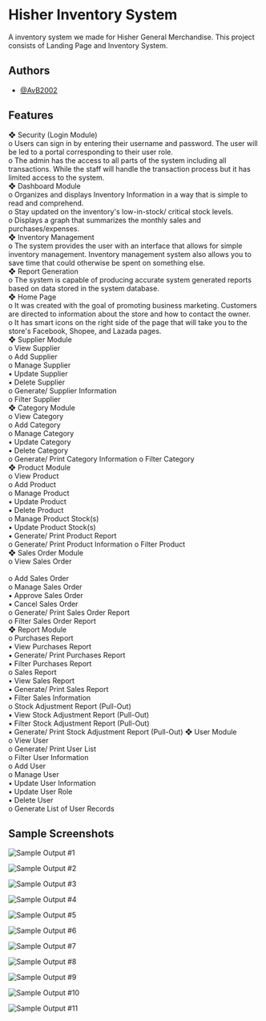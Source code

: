 
# Hisher Inventory System

A inventory system we made for Hisher General Merchandise.
This project consists of Landing Page and Inventory System.

## Authors

- [@AvB2002](https://www.github.com/AvB2002)

## Features

❖ Security (Login Module)<br> 
    o Users can sign in by entering their username and password. The user will be  led to a portal corresponding to their user role. <br> 
    o The admin has the access to all parts of the system including all transactions.  While the staff will handle the transaction process but it has limited access to  the system. <br> 
❖ Dashboard Module <br> 
    o Organizes and displays Inventory Information in a way that is simple to read  and comprehend.  <br> 
    o Stay updated on the inventory's low-in-stock/ critical stock levels. <br> 
    o Displays a graph that summarizes the monthly sales and purchases/expenses. <br> 
❖ Inventory Management<br> 
    o The system provides the user with an interface that allows for simple inventory  management. Inventory management system also allows you to save time that  could otherwise be spent on something else. <br> 
❖ Report Generation <br> 
    o The system is capable of producing accurate system generated reports based  on data stored in the system database. <br> 
❖ Home Page <br> 
    o It was created with the goal of promoting business marketing. Customers are  directed to information about the store and how to contact the owner. <br> 
    o It has smart icons on the right side of the page that will take you to the store's  Facebook, Shopee, and Lazada pages. <br> 
❖ Supplier Module <br> 
    o View Supplier <br> 
    o Add Supplier <br> 
    o Manage Supplier <br> 
        ▪ Update Supplier <br> 
        ▪ Delete Supplier <br> 
    o Generate/ Supplier Information <br> 
    o Filter Supplier <br> 
❖ Category Module <br> 
    o View Category <br> 
    o Add Category<br> 
    o Manage Category  <br> 
        ▪ Update Category <br> 
        ▪ Delete Category <br> 
    o Generate/ Print Category Information o Filter Category <br> 
❖ Product Module <br> 
    o View Product <br> 
    o Add Product <br> 
    o Manage Product <br> 
        ▪ Update Product <br> 
        ▪ Delete Product <br> 
    o Manage Product Stock(s) <br> 
        ▪ Update Product Stock(s) <br> 
        ▪ Generate/ Print Product Report <br> 
    o Generate/ Print Product Information o Filter Product <br> 
❖ Sales Order Module <br> 
    o View Sales Order <br> <br> 
    o Add Sales Order <br> 
    o Manage Sales Order  <br> 
        ▪ Approve Sales Order <br> 
        ▪ Cancel Sales Order  <br> 
    o Generate/ Print Sales Order Report <br> 
    o Filter Sales Order Report <br> 
❖ Report Module <br> 
    o Purchases Report <br> 
        ▪ View Purchases Report <br> 
        ▪ Generate/ Print Purchases Report <br> 
        ▪ Filter Purchases Report <br> 
    o Sales Report <br> 
        ▪ View Sales Report <br> 
        ▪ Generate/ Print Sales Report <br> 
        ▪ Filter Sales Information <br> 
    o Stock Adjustment Report (Pull-Out) <br> 
        ▪ View Stock Adjustment Report (Pull-Out)<br> 
        ▪ Filter Stock Adjustment Report (Pull-Out) <br> 
        ▪ Generate/ Print Stock Adjustment Report (Pull-Out) ❖ User Module <br> 
    o View User <br> 
    o Generate/ Print User List <br> 
    o Filter User Information <br> 
    o Add User<br> 
    o Manage User <br> 
        ▪ Update User Information <br> 
        ▪ Update User Role <br> 
        ▪ Delete User <br> 
    o Generate List of User Records <br> 


## Sample Screenshots

![Sample Output #1](https://github.com/AvB2002/hisher-inventory-system/blob/master/screenshots/1.PNG)

![Sample Output #2](https://github.com/AvB2002/hisher-inventory-system/blob/master/screenshots/2.PNG)

![Sample Output #3](https://github.com/AvB2002/hisher-inventory-system/blob/master/screenshots/3.PNG)

![Sample Output #4](https://github.com/AvB2002/hisher-inventory-system/blob/master/screenshots/4.PNG)

![Sample Output #5](https://github.com/AvB2002/hisher-inventory-system/blob/master/screenshots/5.PNG)

![Sample Output #6](https://github.com/AvB2002/hisher-inventory-system/blob/master/screenshots/6.PNG)

![Sample Output #7](https://github.com/AvB2002/hisher-inventory-system/blob/master/screenshots/7.PNG)

![Sample Output #8](https://github.com/AvB2002/hisher-inventory-system/blob/master/screenshots/8.PNG)

![Sample Output #9](https://github.com/AvB2002/hisher-inventory-system/blob/master/screenshots/9.PNG)

![Sample Output #10](https://github.com/AvB2002/hisher-inventory-system/blob/master/screenshots/10.PNG)

![Sample Output #11](https://github.com/AvB2002/hisher-inventory-system/blob/master/screenshots/11.PNG)
